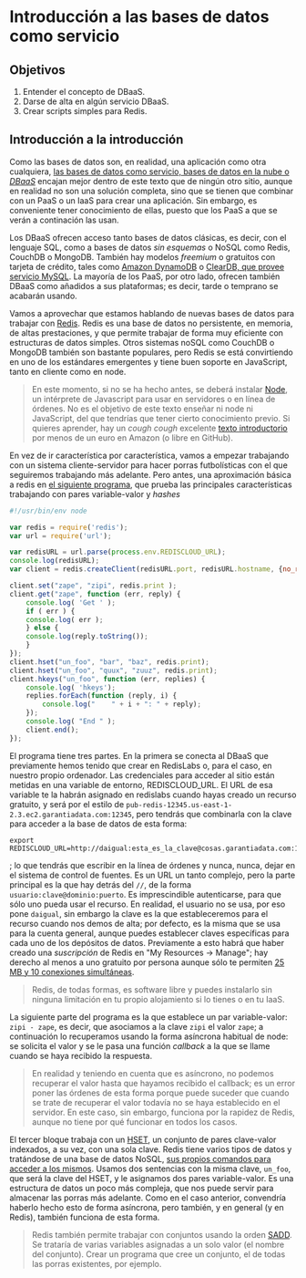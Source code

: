 Introducción a las bases de datos como servicio
=====

## Objetivos

1. Entender el concepto de DBaaS.
2. Darse de alta en algún servicio DBaaS.
3. Crear scripts simples para Redis.

## Introducción a la introducción

Como las bases de datos son, en realidad, una aplicación como otra
cualquiera,
[las bases de datos como servicio, bases de datos en la nube o *DBaaS*](http://en.wikipedia.org/wiki/Cloud_database)
encajan mejor dentro de este texto que de ningún otro sitio, aunque en
realidad no son una solución completa, sino que se tienen que combinar
con un PaaS o un IaaS para crear una aplicación. Sin embargo, es
conveniente tener conocimiento de ellas, puesto que los PaaS a que se
verán a continación las usan.

Los DBaaS ofrecen acceso tanto bases de datos clásicas, es decir, con
el lenguaje SQL, como a bases de datos *sin esquemas* o NoSQL como
Redis, CouchDB o MongoDB. También hay modelos *freemium* o gratuitos
con tarjeta de crédito, tales como
[Amazon DynamoDB](http://aws.amazon.com/es/dynamodb/?nc2=h_l3_db) o
[ClearDB, que provee servicio MySQL](https://www.cleardb.com/pricing.view). La
mayoría de los PaaS, por otro lado, ofrecen también DBaaS como
añadidos a sus plataformas; es decir, tarde o temprano se acabarán
usando.

Vamos a aprovechar que estamos hablando de nuevas bases de datos para
trabajar con [Redis](http://redis.io). Redis es una base de datos no
persistente, en memoria, de altas prestaciones, y que permite trabajar
de forma muy eficiente con estructuras de datos simples. Otros
sistemas noSQL como CouchDB o MongoDB también son bastante populares,
pero Redis se está convirtiendo en uno de los estándares emergentes y
tiene buen soporte en JavaScript, tanto en cliente como en node.

>En este momento, si no se ha hecho antes, se deberá instalar
>[Node](http://nodejs.org), un intérprete de Javascript para usar en
>servidores o en línea de órdenes. No es el objetivo de este texto
>enseñar ni node ni JavaScript, del que tendrías que tener cierto
>conocimiento previo. Si quieres aprender, hay un *cough* *cough*
>excelente
>[texto introductorio](https://www.amazon.es/dp/B00HXL8QA0?tag=atalaya-21&camp=3634&creative=24822&linkCode=as4&creativeASIN=B00HXL8QA0&adid=1TS47T651FGQTKED28CV&)
>por menos de un euro en Amazon (o libre en GitHub).

En vez de ir característica por característica, vamos a empezar
trabajando con un sistema cliente-servidor para hacer porras
futbolísticas con el que seguiremos trabajando más adelante. Pero
antes, una aproximación básica a redis en [el siguiente programa](https://github.com/JJ/node-app-cc/blob/master/redis.js), que
prueba las principales características trabajando con pares
variable-valor y *hashes*

```javascript
#!/usr/bin/env node

var redis = require('redis');
var url = require('url');

var redisURL = url.parse(process.env.REDISCLOUD_URL);
console.log(redisURL);
var client = redis.createClient(redisURL.port, redisURL.hostname, {no_ready_check: true, auth_pass: redisURL.auth.split(":")[1]});

client.set("zape", "zipi", redis.print );
client.get("zape", function (err, reply) {
    console.log( 'Get ' );
    if ( err ) {
	console.log( err );
    } else {
	console.log(reply.toString());
    }
});
client.hset("un_foo", "bar", "baz", redis.print);
client.hset("un_foo", "quux", "zuuz", redis.print);
client.hkeys("un_foo", function (err, replies) {
    console.log( 'hkeys');
    replies.forEach(function (reply, i) {
        console.log("    " + i + ": " + reply);
    });
    console.log( "End " );
    client.end();
});
```

El programa tiene tres partes. En la primera se conecta al DBaaS que
previamente hemos tenido que crear en RedisLabs o, para el caso, en
nuestro propio ordenador. Las credenciales para acceder al sitio están
metidas en una variable de entorno, REDISCLOUD_URL. El URL de esa variable te la
habrán asignado en redislabs cuando hayas creado un recurso gratuito,
y será por el estilo de
`pub-redis-12345.us-east-1-2.3.ec2.garantiadata.com:12345`, pero
tendrás que combinarla con la clave para acceder a la base de datos de
esta forma:

	export REDISCLOUD_URL=http://daigual:esta_es_la_clave@cosas.garantiadata.com:12345

; lo que tendrás que escribir en la línea de órdenes y nunca, nunca,
dejar en el sistema de control de fuentes. 
Es un URL un tanto complejo, pero la parte principal es la que hay
detrás del `//`, de la forma `usuario:clave@dominio:puerto`. Es imprescindible
autenticarse, para que sólo uno pueda usar el recurso. En realidad, el
usuario no se usa, por eso pone `daigual`, sin embargo la clave es la
que estableceremos para el recurso cuando nos demos de alta; por
defecto, es la misma que se usa para la cuenta general, aunque puedes
establecer claves específicas para cada uno de los depósitos de
datos. Previamente a esto habrá que haber creado una *suscripción* de
Redis en "My Resources -> Manage"; hay derecho al menos a uno gratuito
por persona aunque sólo te permiten
[25 MB y 10 conexiones simultáneas](https://redislabs.com/pricing).

>Redis, de todas formas, es software libre y puedes instalarlo sin
>ninguna limitación en tu propio alojamiento si lo tienes o en tu
>IaaS.

La siguiente parte del programa es la que establece un par
variable-valor: `zipi - zape`, es decir, que asociamos a la clave
`zipi` el valor `zape`; a continuación lo recuperamos usando la forma
asíncrona habitual de node: se solicita el valor y se le pasa una
función *callback* a la que se llame cuando se haya recibido la
respuesta.

>En realidad y teniendo en cuenta que es asíncrono, no podemos
>recuperar el valor hasta que hayamos recibido el callback; es un
>error poner las órdenes de esta forma porque puede suceder que cuando
>se trate de recuperar el valor todavía no se haya establecido en el
>servidor. En este caso, sin embargo, funciona por la rapidez de
>Redis, aunque no tiene por qué funcionar en todos los casos.

El tercer bloque trabaja con un [HSET](http://redis.io/commands/HSET),
un conjunto de pares clave-valor indexados, a su vez, con una sola
clave. Redis tiene varios tipos de datos y tratándose de una base de
datos NoSQL,
[sus propios comandos para acceder a los mismos](http://openmymind.net/2011/11/8/Redis-Zero-To-Master-In-30-Minutes-Part-1/). Usamos
dos sentencias con la misma clave, `un_foo`, que será la clave del
HSET, y le asignamos dos pares variable-valor. Es una estructura de
datos un poco más compleja, que nos puede servir para almacenar las
porras más adelante. Como en el caso anterior, convendría haberlo
hecho esto de forma asíncrona, pero también, y en general (y en
Redis), también funciona de esta forma.

> Redis también permite trabajar con conjuntos usando la orden
> [SADD](http://redis.io/commands/sadd). Se trataría de varias
> variables asignadas a un solo valor (el nombre del conjunto). Crear
> un programa que cree un conjunto, el de todas las porras existentes,
> por ejemplo.
